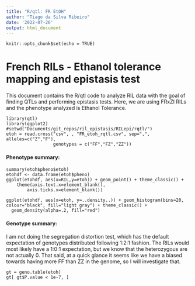```yaml
---
title: "R/qtl: FR EtOH"
author: "Tiago da Silva Ribeiro"
date: '2022-07-26'
output: html_document
---
```


```{r setup, include=FALSE}
knitr::opts_chunk$set(echo = TRUE)

```

# French RILs - Ethanol tolerance mapping and epistasis test

This document contains the R/qtl code to analyze RIL data with the goal of finding QTLs and performing epistasis tests. Here, we are using FRxZI RILs and the phenotype analyzed is Ethanol Tolerance.

```{r etohload, echo=FALSE, warning=FALSE}
library(qtl)
library(ggplot2)
#setwd("Documents/git_repos/ril_epistasis/RILepi/rqtl/")
etoh = read.cross("csv", , "FR_etoh_rqtl.csv", sep=",", alleles=c("Z","F"), 
                  genotypes = c("FF","FZ","ZZ"))
```

#### Phenotype summary:
```{r etoh pheno sum, echo=FALSE, warning=FALSE, fig.height = 3, fig.width = 3, fig.align = "default"}
summary(etoh$pheno$etoh)
etohdf <- data.frame(etoh$pheno)
ggplot(etohdf, aes(x=RIL,y=etoh)) + geom_point() + theme_classic() + 
    theme(axis.text.x=element_blank(),
        axis.ticks.x=element_blank())

ggplot(etohdf, aes(x=etoh, y=..density..)) + geom_histogram(bins=20, colour="black", fill="light gray") + theme_classic() +
  geom_density(alpha=.2, fill="red") 
```

#### Genotype summary:
I am not doing the segregation distortion test, which has the default expectation of genotypes distributed following 1:2:1 fashion. The RILs would most likely have a 1:0:1 expectation, but we know that the heterozygous are not actually 0. That said, at a quick glance it seems like we have a biased towards having more FF than ZZ in the genome, so I will investigate that.
```{r geno expl, echo=FALSE, warning=TRUE, fig.height = 3, fig.width = 3, fig.align = "default"}
gt = geno.table(etoh)
gt[ gt$P.value < 1e-7, ]
```
